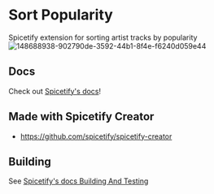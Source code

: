 # Sort Popularity
Spicetify extension for sorting artist tracks by popularity
![148688938-902790de-3592-44b1-8f4e-f6240d059e44](https://github.com/drSychev/drSychev-sort-popularity/assets/48390901/cce89c9b-aa2f-4616-857b-6e297c15eac8)

## Docs
Check out [Spicetify's docs](https://spicetify.app/docs/development/spicetify-creator/the-basics)!

## Made with Spicetify Creator
- https://github.com/spicetify/spicetify-creator

## Building
See [Spicetify's docs Building And Testing](https://spicetify.app/docs/development/spicetify-creator/building-and-testing)
